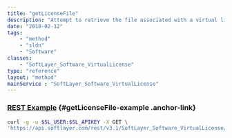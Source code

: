 ```yaml
---
title: "getLicenseFile"
description: "Attempt to retrieve the file associated with a virtual license, if such a file exists.  If there is no file for this virtual license, calling this method will either throw an exception or return false. "
date: "2018-02-12"
tags:
    - "method"
    - "sldn"
    - "Software"
classes:
    - "SoftLayer_Software_VirtualLicense"
type: "reference"
layout: "method"
mainService : "SoftLayer_Software_VirtualLicense"
---
```


### [REST Example](#getLicenseFile-example) <a href="/article/rest/"><i class="fas fa-question"></i></a> {#getLicenseFile-example .anchor-link} 
```bash
curl -g -u $SL_USER:$SL_APIKEY -X GET \
'https://api.softlayer.com/rest/v3.1/SoftLayer_Software_VirtualLicense/{SoftLayer_Software_VirtualLicenseID}/getLicenseFile'
```
